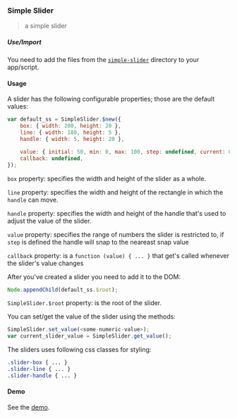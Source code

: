 ### Simple Slider
> a simple slider

##### Use/Import

You need to add the files from the  [`simple-slider`][1] directory to your app/script.

#### Usage

A slider has the following configurable properties; those are the default values:
```javascript
var default_ss = SimpleSlider.$new({
    box: { width: 200, height: 20 },
    line: { width: 180, height: 5 },
    handle: { width: 5, height: 20 },

    value: { initial: 50, min: 0, max: 100, step: undefined, current: 0 },
    callback: undefined,
});
```

```box``` property: specifies the width and height of the slider as a whole.

```line``` property: specifies the width and height of the rectangle in which the ```handle``` can move.

```handle``` property: specifies the width and height of the handle that's used to adjust the value of the slider.

```value``` property: specifies the range of numbers the slider is restricted to, if ```step``` is defined the handle will snap to the neareast snap value

```callback``` property: is a ```function (value) { ... }``` that get's called whenever the slider's value changes


After you've created a slider you need to add it to the DOM:
```javascript
Node.appendChild(default_ss.$root);
```

```SimpleSlider.$root``` property: is the root of the slider.


You can set/get the value of the slider using the methods:
```javascript
SimpleSlider.set_value(<some-numeric-value>);
var current_slider_value = SimpleSlider.get_value();
```


The sliders uses following css classes for styling:
```css
.slider-box { ... }
.slider-line { ... }
.slider-handle { ... }
```

#### Demo
See the [demo](https://tipdbmp.github.io/simple-slider/).


[1]: https://github.com/tipdbmp/simple-slider/blob/master/simple-slider/